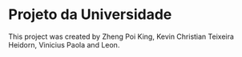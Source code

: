 # Projeto da Universidade
This project was created by Zheng Poi King, Kevin Christian Teixeira Heidorn, Vinicius Paola and Leon.


 
